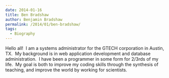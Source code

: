 ```yaml
---
date: 2014-01-16
title: Ben Bradshaw
author: Benjamin Bradshaw
permalink: /2014/01/ben-bradshaw/
tags:
  - Biography
---
```

Hello all!  I am a systems administrator for the GTECH corporation in Austin, TX.  My background is in web application development and database administration.  I have been a programmer in some form for 2/3rds of my life.  My goal is both to improve my coding skills through the synthesis of teaching, and improve the world by working for scientists.

